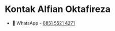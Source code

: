 # Kontak Alfian Oktafireza

- 💬 WhatsApp - [0851 5521 4271](https://api.whatsapp.com/send/?phone=6285155214271&text=Halo%20Alfian%2C%20Saya%20ingin%20membuat%20aplikasi%20(masukkan%20nama%20aplikasi%20kamu)&app_absent=0)
